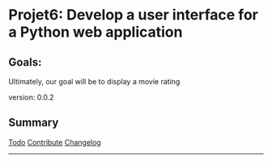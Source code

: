 # Projet6: Develop a user interface for a Python web application

## Goals: 
Ultimately, our goal will be to display a movie rating

version: 0.0.2

## Summary

[Todo](TODO.md)
[Contribute](contribute.md)
[Changelog](CHANGELOG.md)

------------
